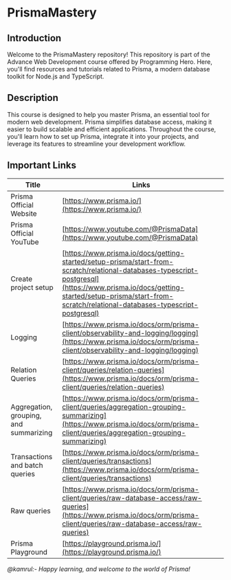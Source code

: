 # PrismaMastery

## Introduction
Welcome to the PrismaMastery repository! This repository is part of the Advance Web Development course offered by Programming Hero. Here, you'll find resources and tutorials related to Prisma, a modern database toolkit for Node.js and TypeScript.

## Description
This course is designed to help you master Prisma, an essential tool for modern web development. Prisma simplifies database access, making it easier to build scalable and efficient applications. Throughout the course, you'll learn how to set up Prisma, integrate it into your projects, and leverage its features to streamline your development workflow.


## Important Links
| Title         | Links                  |
| ------------- | ---------------------- |
| Prisma Official Website | [https://www.prisma.io/](https://www.prisma.io/) |
| Prisma Official YouTube | [https://www.youtube.com/@PrismaData](https://www.youtube.com/@PrismaData) |
| Create project setup | [https://www.prisma.io/docs/getting-started/setup-prisma/start-from-scratch/relational-databases-typescript-postgresql](https://www.prisma.io/docs/getting-started/setup-prisma/start-from-scratch/relational-databases-typescript-postgresql) |
| Logging | [https://www.prisma.io/docs/orm/prisma-client/observability-and-logging/logging](https://www.prisma.io/docs/orm/prisma-client/observability-and-logging/logging) |
| Relation Queries | [https://www.prisma.io/docs/orm/prisma-client/queries/relation-queries](https://www.prisma.io/docs/orm/prisma-client/queries/relation-queries) |
| Aggregation, grouping, and summarizing | [https://www.prisma.io/docs/orm/prisma-client/queries/aggregation-grouping-summarizing](https://www.prisma.io/docs/orm/prisma-client/queries/aggregation-grouping-summarizing) |
| Transactions and batch queries | [https://www.prisma.io/docs/orm/prisma-client/queries/transactions](https://www.prisma.io/docs/orm/prisma-client/queries/transactions) |
| Raw queries | [https://www.prisma.io/docs/orm/prisma-client/queries/raw-database-access/raw-queries](https://www.prisma.io/docs/orm/prisma-client/queries/raw-database-access/raw-queries) |
| Prisma Playground | [https://playground.prisma.io/](https://playground.prisma.io/) |



*@kamrul:- Happy learning, and welcome to the world of Prisma!*
